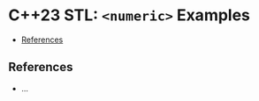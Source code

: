# C++23 STL: `<numeric>` Examples

<!-- MarkdownTOC -->

- [References](#references)

<!-- /MarkdownTOC -->

<a id="references"></a>
## References

- ...
